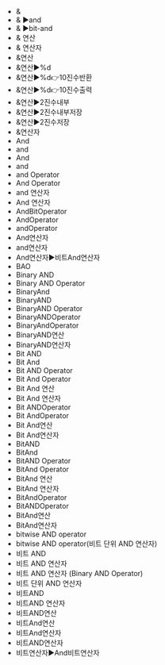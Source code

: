 ﻿- &
- & ▶️and
- & ▶️bit-and
- & 연산
- & 연산자
- &연산
- &연산▶️%d
- &연산▶️%d👉10진수반환
- &연산▶️%d👉10진수출력
- &연산▶️2진수내부
- &연산▶️2진수내부저장
- &연산▶️2진수저장
- &연산자
- And
- and
- And
- and
- and Operator
- And Operator
- and 연산자
- And 연산자
- AndBitOperator
- AndOperator
- andOperator
- And연산자
- and연산자
- And연산자▶️비트And연산자
- BAO
- Binary AND
- Binary AND Operator
- BinaryAnd
- BinaryAND
- BinaryAND Operator
- BinaryANDOperator
- BinaryAndOperator
- BinaryAND연산
- BinaryAND연산자
- Bit AND
- Bit And
- Bit AND Operator
- Bit And Operator
- Bit And 연산
- Bit And 연산자
- Bit ANDOperator
- Bit AndOperator
- Bit And연산
- Bit And연산자
- BitAND
- BitAnd
- BitAND Operator
- BitAnd Operator
- BitAnd 연산
- BitAnd 연산자
- BitAndOperator
- BitANDOperator
- BitAnd연산
- BitAnd연산자
- bitwise AND operator
- bitwise AND operator(비트 단위 AND 연산자)
- 비트 AND
- 비트 AND 연산자
- 비트 AND 연산자 (Binary AND Operator)
- 비트 단위 AND 연산자
- 비트AND
- 비트AND 연산자
- 비트AND연산
- 비트And연산
- 비트And연산자
- 비트AND연산자
- 비트연산자▶️And비트연산자
